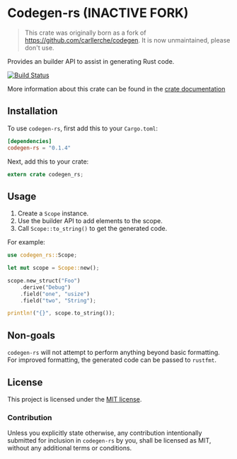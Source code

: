 # Codegen-rs (INACTIVE FORK)

> This crate was originally born as a fork of https://github.com/carllerche/codegen. It is now unmaintained, please don't use.

Provides an builder API to assist in generating Rust code.

[![Build Status](https://travis-ci.org/neysofu/codegen-rs.svg?branch=master)](https://travis-ci.org/neysofu/codegen-rs)

More information about this crate can be found in the [crate documentation][dox]

[dox]: https://docs.rs/codegen-rs

## Installation

To use `codegen-rs`, first add this to your `Cargo.toml`:

```toml
[dependencies]
codegen-rs = "0.1.4"
```

Next, add this to your crate:

```rust
extern crate codegen_rs;
```

## Usage

1) Create a `Scope` instance.
2) Use the builder API to add elements to the scope.
3) Call `Scope::to_string()` to get the generated code.

For example:

```rust
use codegen_rs::Scope;

let mut scope = Scope::new();

scope.new_struct("Foo")
    .derive("Debug")
    .field("one", "usize")
    .field("two", "String");

println!("{}", scope.to_string());
```

## Non-goals

`codegen-rs` will not attempt to perform anything beyond basic formatting. For improved formatting, the generated code can be passed to `rustfmt`.

## License

This project is licensed under the [MIT license](LICENSE).

### Contribution

Unless you explicitly state otherwise, any contribution intentionally submitted
for inclusion in `codegen-rs` by you, shall be licensed as MIT, without any
additional terms or conditions.
